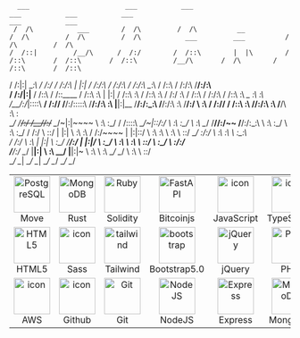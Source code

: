 
      ___                        ___           ___                         ___           ___           ___                                      ___           ___     
     /  /\           ___        /  /\         /  /\          __           /  /\         /  /\         /  /\           ___         ___          /  /\         /  /\    
    /  /::|         /__/\      /  /:/        /  /::\        |  |\        /  /::\       /  /::\       /  /::\         /__/\       /  /\        /  /::\       /  /::\   
   /  /:|:|         \__\:\    /  /:/        /  /:/\:\       |  |:|      /  /:/\:\     /  /:/\:\     /  /:/\:\        \__\:\     /  /::\      /  /:/\:\     /__/:/\:\  
  /  /:/|:|__       /  /::\  /  /::\____   /  /::\ \:\      |  |:|     /  /::\ \:\   /  /::\ \:\   /  /:/  \:\       /  /::\   /  /:/\:\    /  /::\ \:\   _\_ \:\ \:\ 
 /__/:/_|::::\   __/  /:/\/ /__/:/\:::::\ /__/:/\:\ \:\     |__|:|__  /__/:/\:\_\:\ /__/:/\:\ \:\ /__/:/ \  \:\   __/  /:/\/  /  /::\ \:\  /__/:/\:\ \:\ /__/\ \:\ \:\
 \__\/  /~~/:/  /__/\/:/~~  \__\/~|:|~~~~ \  \:\ \:\_\/     /  /::::\ \__\/~|::\/:/ \  \:\ \:\_\/ \  \:\  \__\/  /__/\/:/~~  /__/:/\:\_\:\ \  \:\ \:\_\/ \  \:\ \:\_\/
       /  /:/   \  \::/        |  |:|      \  \:\ \:\      /  /:/~~~~    |  |:|::/   \  \:\ \:\    \  \:\        \  \::/     \__\/  \:\/:/  \  \:\ \:\    \  \:\_\:\  
      /  /:/     \  \:\        |  |:|       \  \:\_\/     /__/:/         |  |:|\/     \  \:\_\/     \  \:\        \  \:\          \  \::/    \  \:\_\/     \  \:\/:/  
     /__/:/       \__\/        |__|:|        \  \:\       \__\/          |__|:|~       \  \:\        \  \:\        \__\/           \__\/      \  \:\        \  \::/   
     \__\/                      \__\|         \__\/                       \__\|         \__\/         \__\/                                    \__\/         \__\/    


<table align="center">
  <tr>
    <td align="center" width="128">
      <img
        src="https://skillicons.dev/icons?i=postgres"
        width="65"
        height="65"
        alt="PostgreSQL" />
      <br />Move
    </td>
    <td align="center" width="128">
      <img
        src="https://skillicons.dev/icons?i=go"
        width="65"
        height="65"
        alt="MongoDB" />
      <br />Rust
    </td>
    <td align="center" width="128">
      <img
        src="https://skillicons.dev/icons?i=ruby"
        width="65"
        height="65"
        alt="Ruby" />
      <br />Solidity
    </td>
    <td align="center" width="128">
      <img
        src="https://skillicons.dev/icons?i=fastapi"
        width="65"
        height="65"
        alt="FastAPI" />
      <br />Bitcoinjs
    </td>
    <td align="center" width="128">
      <img
        src="https://techstack-generator.vercel.app/js-icon.svg"
        alt="icon"
        width="65"
        height="65" />
      <br />JavaScript
    </td>
    <td align="center" width="128">
      <img
        src="https://techstack-generator.vercel.app/ts-icon.svg"
        alt="icon"
        width="65"
        height="65" />
      <br />TypeScript
    </td>
    <td align="center" width="128">
      <img
        src="https://techstack-generator.vercel.app/react-icon.svg"
        alt="icon"
        width="65"
        height="65" />
      <br />React
    </td>
    <td align="center" width="128">
      <img
        src="https://skillicons.dev/icons?i=nextjs"
        width="65"
        height="65"
        alt="NextJS" />
      <br />NextJS
    </td>
  </tr>
  <tr>
    <td align="center" width="128">
      <img
        src="https://skillicons.dev/icons?i=html"
        width="65"
        height="65"
        alt="HTML5" />
      <br />HTML5
    </td>
    <td align="center" width="128">
      <img
        src="https://techstack-generator.vercel.app/sass-icon.svg"
        alt="icon"
        width="65"
        height="65" />
      <br />Sass
    </td>
    <td align="center" width="128">
      <img
        src="https://skillicons.dev/icons?i=tailwind"
        width="65"
        height="65"
        alt="tailwind" />
      <br />Tailwind
    </td>
    <td align="center" width="128">
      <img
        src="https://skillicons.dev/icons?i=bootstrap"
        width="65"
        height="65"
        alt="bootstrap" />
        <br />Bootstrap5.0
    </td>
    <td align="center" width="128">
      <img
        src="https://skillicons.dev/icons?i=jquery"
        width="65"
        height="65"
        alt="jQuery" />
      <br />jQuery
    </td>
    <td align="center" width="128">
      <img
      src="https://skillicons.dev/icons?i=php"
      width="65"
      height="65"
        alt="PHP" />
      <br />PHP
    </td>
    <td align="center" width="128">
      <img
        src="https://techstack-generator.vercel.app/webpack-icon.svg"
        alt="icon"
        width="65"
        height="65" />
      <br />Webpack
    </td>
    <td align="center" width="128">
      <img
        src="https://skillicons.dev/icons?i=vscode"
        width="65"
        height="65"
        alt="VsCode" />
      <br />VsCode
    </td>
  </tr>
  <tr>
    <td align="center" width="128">
      <img
        src="https://techstack-generator.vercel.app/aws-icon.svg"
        alt="icon"
        width="65"
        height="65" />
      <br />AWS
    </td>
    <td align="center" width="128">
      <img
        src="https://techstack-generator.vercel.app/github-icon.svg"
        alt="icon"
        width="65"
        height="65" />
      <br />Github
    </td>
    <td align="center" width="128">
      <img
        src="https://user-images.githubusercontent.com/25181517/192108372-f71d70ac-7ae6-4c0d-8395-51d8870c2ef0.png"
        width="65"
        height="65"
        alt="Git" />
      <br />Git
    </td>
    <td align="center" width="128">
      <img
        src="https://skillicons.dev/icons?i=nodejs"
        width="65"
        height="65"
        alt="NodeJS" />
      <br />NodeJS
    </td>
    <td align="center" width="128">
      <img
        src="https://skillicons.dev/icons?i=express"
        width="65"
        height="65"
        alt="Express" />
      <br />Express
    </td>
    <td align="center" width="128">
      <img
        src="https://skillicons.dev/icons?i=mongodb"
        width="65"
        height="65"
        alt="MongoDB" />
      <br />MongoDB
    </td>
    <td align="center" width="128">
      <img
        src="https://techstack-generator.vercel.app/mysql-icon.svg"
        alt="icon"
        width="65"
        height="65" />
      <br />MySQL
    </td>
    <td align="center" width="128">
      <img
        src="https://techstack-generator.vercel.app/docker-icon.svg"
        alt="icon"
        width="65"
        height="65" />
      <br />Aptos
    </td>
  </tr>
</table>

####
